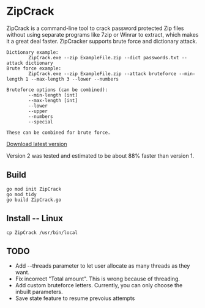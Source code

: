# ZipCrack

ZipCrack is a command-line tool to crack password protected Zip files without using separate programs like 7zip or Winrar to extract, which makes it a great deal faster.
ZipCracker supports brute force and dictionary attack.

```
Dictionary example:
        ZipCrack.exe --zip ExampleFile.zip --dict passwords.txt --attack dictionary
Brute force example:
        ZipCrack.exe --zip ExampleFile.zip --attack bruteforce --min-length 1 --max-length 3 --lower --numbers

Bruteforce options (can be combined):
        --min-length [int]
        --max-length [int]
        --lower
        --upper
        --numbers
        --special

These can be combined for brute force.
```

[Download latest version](https://github.com/cartmeddywlair8/ZipCrack-sr/releases)

Version 2 was tested and estimated to be about 88% faster than version 1.

## Build

```
go mod init ZipCrack
go mod tidy
go build ZipCrack.go
```

## Install -- Linux

```
cp ZipCrack /usr/bin/local
```

## TODO

- Add --threads parameter to let user allocate as many threads as they want.
- Fix incorrect "Total amount". This is wrong because of threading.
- Add custom bruteforce letters. Currently, you can only choose the inbuilt parameters.
- Save state feature to resume prevoius attempts

